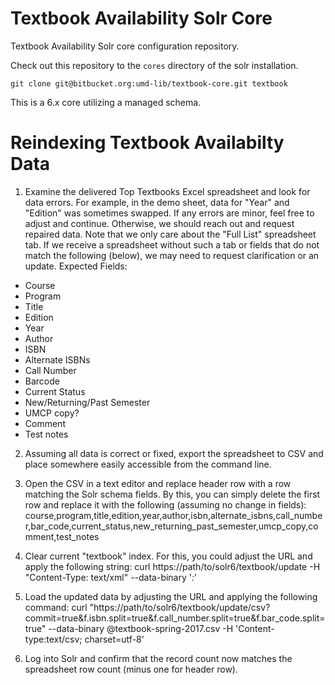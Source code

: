 Textbook Availability Solr Core
=================

Textbook Availability Solr core configuration repository.


Check out this repository to the `cores` directory of the solr installation.

```
git clone git@bitbucket.org:umd-lib/textbook-core.git textbook
```

This is a 6.x core utilizing a managed schema.

Reindexing Textbook Availabilty Data
=======================
1. Examine the delivered Top Textbooks Excel spreadsheet and look for data errors. For example, in the demo sheet, data for "Year" and "Edition" was sometimes swapped. If any errors are minor, feel free to adjust and continue. Otherwise, we should reach out and request repaired data. Note that we only care about the "Full List" spreadsheet tab. If we receive a spreadsheet without such a tab or fields that do not match the following (below), we may need to request clarification or an update.
Expected Fields:
* Course
* Program
* Title
* Edition
* Year
* Author
* ISBN
* Alternate ISBNs
* Call Number
* Barcode
* Current Status
* New/Returning/Past Semester
* UMCP copy?
* Comment
* Test notes

2. Assuming all data is correct or fixed, export the spreadsheet to CSV and place somewhere easily accessible from the command line.

3. Open the CSV in a text editor and replace header row with a row matching the Solr schema fields. By this, you can simply delete the first row and replace it with the following (assuming no change in fields):
course,program,title,edition,year,author,isbn,alternate_isbns,call_number,bar_code,current_status,new_returning_past_semester,umcp_copy,comment,test_notes

4. Clear current "textbook" index. For this, you could adjust the URL and apply the following string:
curl https://path/to/solr6/textbook/update -H "Content-Type: text/xml" --data-binary '<delete><query>*:*</query></delete>'

5. Load the updated data by adjusting the URL and applying the following command:
curl "https://path/to/solr6/textbook/update/csv?commit=true&f.isbn.split=true&f.call_number.split=true&f.bar_code.split=true" --data-binary @textbook-spring-2017.csv -H 'Content-type:text/csv; charset=utf-8'

6. Log into Solr and confirm that the record count now matches the spreadsheet row count (minus one for header row).
